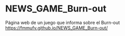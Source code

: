 # NEWS_GAME_Burn-out
Página web de un juego que informa sobre el Burn-out
https://fmmufv.github.io/NEWS_GAME_Burn-out/
